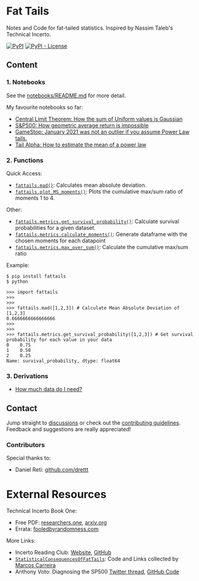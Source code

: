 # Fat Tails
Notes and Code for fat-tailed statistics. Inspired by Nassim Taleb's Technical Incerto.

[![PyPI](https://img.shields.io/pypi/v/fattails)](https://pypi.org/project/fattails/)
[![PyPI - License](https://img.shields.io/pypi/l/fattails)](https://github.com/FergM/fattails/blob/main/LICENSE)

## Content

### 1. Notebooks
See the [notebooks/README.md](https://github.com/FergM/fattails/blob/main/notebooks/README.md) for more detail.

My favourite notebooks so far:
* [Central Limit Theorem: How the sum of Uniform values is Gaussian](https://github.com/FergM/fattails/blob/main/notebooks/NB-22%20-%20Visual%20Central%20Limit%20Theorem.ipynb)
* [S&P500: How geometric average return is impossible](https://github.com/FergM/fattails/blob/main/notebooks/Notebook-11%20-%20Ergodicity%20and%20S%26P500.ipynb)
* [GameStop: January 2021 was not an outlier if you assume Power Law tails.](https://github.com/FergM/fattails/blob/main/notebooks/NB-25%20-%20Survival%20Plot%20-%20Gamestop.ipynb)
* [Tail Alpha: How to estimate the mean of a power law](https://github.com/FergM/fattails/blob/main/notebooks/NB34%20-%20Tail%20Alpha%20Distribution.ipynb)


### 2. Functions
Quick Access:
* [`fattails.mad()`](https://github.com/FergM/fattails/blob/main/fattails/metrics.py#L7): Calculates mean absolute deviation.
* [`fattails.plot_MS_moments()`](https://github.com/FergM/fattails/blob/main/fattails/express.py#L7): Plots the cumulative max/sum ratio of moments 1 to 4.

Other:
* [`fattails.metrics.get_survival_probability()`](https://github.com/FergM/fattails/blob/main/fattails/metrics.py#L35): Calculate survival probabilities for a given dataset.
* [`fattails.metrics.calculate_moments()`](https://github.com/FergM/fattails/blob/main/fattails/metrics.py#L94): Generate dataframe with the chosen moments for each datapoint
* [`fattails.metrics.max_over_sum()`](https://github.com/FergM/fattails/blob/main/fattails/metrics.py#L132): Calculate the cumulative max/sum ratio

Example:
```
$ pip install fattails
$ python

>>> import fattails
>>>
>>>
>>> fattails.mad([1,2,3]) # Calculate Mean Absolute Deviation of [1,2,3]
0.6666666666666666
>>>
>>>
>>> fattails.metrics.get_survival_probability([1,2,3]) # Get survival probability for each value in your data
0    0.75
1    0.50
2    0.25
Name: survival_probability, dtype: float64
```

### 3. Derivations
* [How much data do I need?](https://github.com/FergM/fattails/blob/main/docs/Notes-02%20-%20Derivation%20-%20How%20much%20data%20do%20I%20need.pdf)

## Contact
Jump straight to [discussions](https://github.com/FergM/fattails/discussions) or check out the [contributing guidelines](https://github.com/FergM/fattails/blob/main/docs/CONTRIBUTING.md). Feedback and suggestions are really appreciated!

### Contributors
Special thanks to:
* Daniel Reti: [github.com/drettt](https://github.com/drettt)

# External Resources
Technical Incerto Book One:
* Free PDF: [researchers.one](https://researchers.one/articles/20.01.00018), [arxiv.org](https://arxiv.org/abs/2001.10488)
* Errata: [fooledbyrandomness.com](https://www.fooledbyrandomness.com/Errata2020FirstEdition.pdf)

More Links:
* Incerto Reading Club: [Website](http://www.techincertoreadingclub.com/), [GitHub](https://github.com/Technical-Incerto-Reading-Club/code-examples)
* [`StatisticalConsequencesOfFatTails`](https://github.com/MarcosCarreira/StatisticalConsequencesOfFatTails): Code and Links collected by [Marcos Carreira](https://github.com/MarcosCarreira)
* Anthony Voto: Diagnosing the SP500 [Twitter thread](https://twitter.com/votoaj/status/1427587274670329857?s=20), [GitHub Code](https://github.com/votoaj/Statistical_Consequences_of_Fat_Tails)
